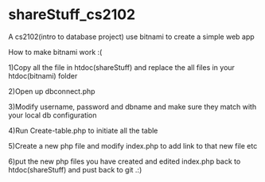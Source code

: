 # shareStuff_cs2102
A cs2102(intro to database project) use bitnami to create a simple web app

How to make bitnami work :(

1)Copy all the file in htdoc(shareStuff) and replace the all files in your htdoc(bitnami) folder

2)Open up dbconnect.php

3)Modify username, password and dbname and make sure they match with your local db configuration

4)Run Create-table.php to initiate all the table

5)Create a new php file and modify index.php to add link to that new file etc

6)put the new php files you have created and edited index.php back to htdoc(shareStuff) and pust back to git .:)
 